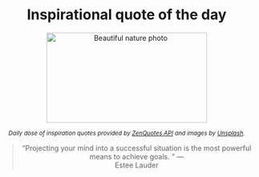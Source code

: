 
<div align="center">

# Inspirational quote of the day

<img src="./data/photo.jpeg" alt="Beautiful nature photo" width="320" height="180">

<sub><i>Daily dose of inspiration quotes provided by [ZenQuotes API](https://zenquotes.io/) and images by [Unsplash](https://unsplash.com/).</i></sub>


<blockquote>&ldquo;Projecting your mind into a successful situation is the most powerful means to achieve goals.  &rdquo; &mdash; <footer>Estee Lauder</footer></blockquote>

</div>

